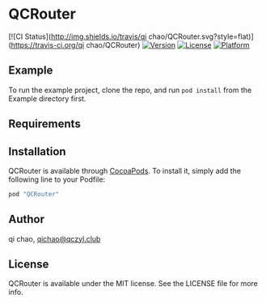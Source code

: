 # QCRouter

[![CI Status](http://img.shields.io/travis/qi chao/QCRouter.svg?style=flat)](https://travis-ci.org/qi chao/QCRouter)
[![Version](https://img.shields.io/cocoapods/v/QCRouter.svg?style=flat)](http://cocoapods.org/pods/QCRouter)
[![License](https://img.shields.io/cocoapods/l/QCRouter.svg?style=flat)](http://cocoapods.org/pods/QCRouter)
[![Platform](https://img.shields.io/cocoapods/p/QCRouter.svg?style=flat)](http://cocoapods.org/pods/QCRouter)

## Example

To run the example project, clone the repo, and run `pod install` from the Example directory first.

## Requirements

## Installation

QCRouter is available through [CocoaPods](http://cocoapods.org). To install
it, simply add the following line to your Podfile:

```ruby
pod "QCRouter"
```

## Author

qi chao, qichao@qczyl.club

## License

QCRouter is available under the MIT license. See the LICENSE file for more info.
